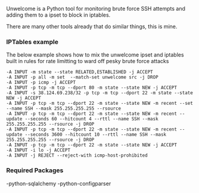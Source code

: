 Unwelcome is a Python tool for monitoring brute force SSH attempts and adding them
to a ipset to block in iptables. 

There are many other tools already that do similar things, this is mine. 

<h3>IPTables example</h3>

The below example shows how to mix the unwelcome ipset and iptables built in rules for rate limitting 
to ward off pesky brute force attacks

```
-A INPUT -m state --state RELATED,ESTABLISHED -j ACCEPT
-A INPUT -p all -m set  --match-set unwelcome src -j DROP
-A INPUT -p icmp -j ACCEPT
-A INPUT -p tcp -m tcp --dport 80 -m state --state NEW -j ACCEPT
-A INPUT -s 38.124.69.238/32 -p tcp -m tcp --dport 22 -m state --state NEW -j ACCEPT
-A INPUT -p tcp -m tcp --dport 22 -m state --state NEW -m recent --set --name SSH --mask 255.255.255.255 --rsource
-A INPUT -p tcp -m tcp --dport 22 -m state --state NEW -m recent --update --seconds 60 --hitcount 4 --rttl --name SSH --mask 255.255.255.255 --rsource -j DROP
-A INPUT -p tcp -m tcp --dport 22 -m state --state NEW -m recent --update --seconds 3600 --hitcount 10 --rttl --name SSH --mask 255.255.255.255 --rsource -j DROP
-A INPUT -p tcp -m tcp --dport 22 -m state --state NEW -j ACCEPT
-A INPUT -i lo -j ACCEPT
-A INPUT -j REJECT --reject-with icmp-host-prohibited
```

<h3>Required Packages</h3>
-python-sqlalchemy
-python-configparser
